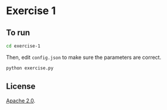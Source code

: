 # Exercise 1

## To run

```bash
cd exercise-1
```

Then, edit `config.json` to make sure the parameters are correct.

```bash
python exercise.py
```

## License

[Apache 2.0](http://www.apache.org/licenses/LICENSE-2.0.html).
